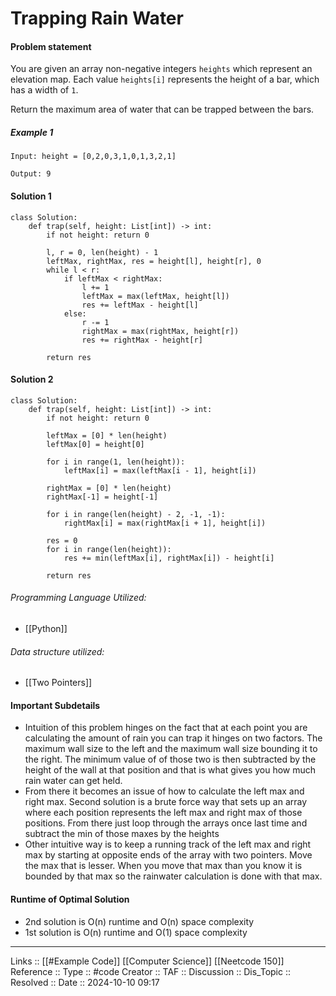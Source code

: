 # Trapping Rain Water

#### Problem statement

You are given an array non-negative integers `heights` which represent an elevation map. Each value `heights[i]` represents the height of a bar, which has a width of `1`.

Return the maximum area of water that can be trapped between the bars.

##### Example 1
```
Input: height = [0,2,0,3,1,0,1,3,2,1]

Output: 9
```
#### Solution 1
```
class Solution:
    def trap(self, height: List[int]) -> int:  
        if not height: return 0
  
        l, r = 0, len(height) - 1
        leftMax, rightMax, res = height[l], height[r], 0
        while l < r:
            if leftMax < rightMax:
                l += 1
                leftMax = max(leftMax, height[l])
                res += leftMax - height[l]
            else:
                r -= 1
                rightMax = max(rightMax, height[r])
                res += rightMax - height[r]

        return res
```
#### Solution 2
```
class Solution:
    def trap(self, height: List[int]) -> int:
        if not height: return 0
        
        leftMax = [0] * len(height)
        leftMax[0] = height[0]

        for i in range(1, len(height)):
            leftMax[i] = max(leftMax[i - 1], height[i])

        rightMax = [0] * len(height)
        rightMax[-1] = height[-1]
        
        for i in range(len(height) - 2, -1, -1):
            rightMax[i] = max(rightMax[i + 1], height[i])
  
        res = 0
        for i in range(len(height)):
            res += min(leftMax[i], rightMax[i]) - height[i]

        return res
```

###### Programming Language Utilized:

- [[Python]]
###### Data structure utilized:

- [[Two Pointers]]
#### Important Subdetails

- Intuition of this problem hinges on the fact that at each point you are calculating the amount of rain you can trap it hinges on two factors. The maximum wall size to the left and the maximum wall size bounding it to the right. The minimum value of of those two is then subtracted by the height of the wall at that position and that is what gives you how much rain water can get held.
- From there it becomes an issue of how to calculate the left max and right max. Second solution is a brute force way that sets up an array where each position represents the left max and right max of those positions. From there just loop through the arrays once last time and subtract the min of those maxes by the heights
- Other intuitive way is to keep a running track of the left max and right max by starting at opposite ends of the array with two pointers. Move the max that is lesser. When you move that max than you know it is bounded by that max so the rainwater calculation is done with that max.
#### Runtime of Optimal Solution

- 2nd solution is O(n) runtime and O(n) space complexity
- 1st solution is O(n) runtime and O(1) space complexity
---
Links :: [[#Example Code]] [[Computer Science]] [[Neetcode 150]]
Reference ::
Type :: #code
Creator ::
TAF ::
Discussion ::
Dis_Topic :: 
Resolved ::
Date :: 2024-10-10 09:17
